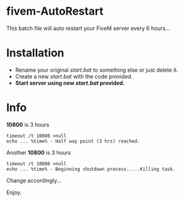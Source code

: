 # fivem-AutoRestart
This batch file will auto restart your FiveM server every 6 hours...


# Installation
* Rename your original *start.bat* to something else or just delete it.
* Create a new *start.bat* with the code provided.
* **Start server using new *start.bat* provided.**

# Info
**10800** is 3 hours
```
timeout /t 10800 >null
echo ... %time% - Half way point (3 hrs) reached.
```
Another **10800** is 3 hours
```
timeout /t 10800 >null
echo ... %time% - Beginning shutdown process.....Killing task.
```
Change accordingly...

Enjoy.






